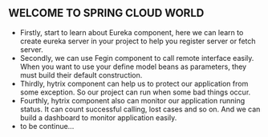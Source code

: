 ## WELCOME TO SPRING CLOUD WORLD

* Firstly, start to learn about Eureka component, 
  here we can learn to create eureka server in your project to help you register server or fetch server.
* Secondly, we can use Fegin component to call remote interface easily. When you want to use your define model beans as parameters, they must build their default construction.
* Thirdly, hytrix component can help us to protect our application from some exception. So our project can run when some bad things occur.
* Fourthly, hytrix component also can monitor our application running status. 
  It can count successful calling, lost cases and so on. And we can build a dashboard to monitor application easily.
* to be continue...